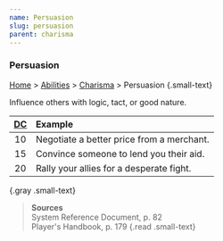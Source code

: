 ```yaml
---
name: Persuasion
slug: persuasion
parent: charisma
---
```

### Persuasion
[Home](dm-operations-center) > [Abilities](abilities-menu) > [Charisma](charisma) > Persuasion {.small-text}

Influence others with logic, tact, or good nature.

| [DC](difficulty-class) | Example                 |
| :--: | :---------------------------------------- |
|  10  | Negotiate a better price from a merchant. |
|  15  | Convince someone to lend you their aid.   |
|  20  | Rally your allies for a desperate fight.  |
{.gray .small-text}

> **Sources** <br/>
> System Reference Document, p. 82<br/>
> Player's Handbook, p. 179
{.read .small-text}


